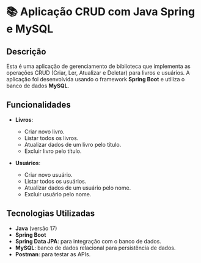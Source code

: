 # 📚 Aplicação CRUD com Java Spring e MySQL

## Descrição
Esta é uma aplicação de gerenciamento de biblioteca que implementa as operações CRUD (Criar, Ler, Atualizar e Deletar) para livros e usuários. A aplicação foi desenvolvida usando o framework **Spring Boot** e utiliza o banco de dados **MySQL**.

## Funcionalidades
- **Livros**:
  - Criar novo livro.
  - Listar todos os livros.
  - Atualizar dados de um livro pelo título.
  - Excluir livro pelo título.
  
- **Usuários**:
  - Criar novo usuário.
  - Listar todos os usuários.
  - Atualizar dados de um usuário pelo nome.
  - Excluir usuário pelo nome.

## Tecnologias Utilizadas
- **Java** (versão 17)
- **Spring Boot** 
- **Spring Data JPA**: para integração com o banco de dados.
- **MySQL**: banco de dados relacional para persistência de dados.
- **Postman**: para testar as APIs.
